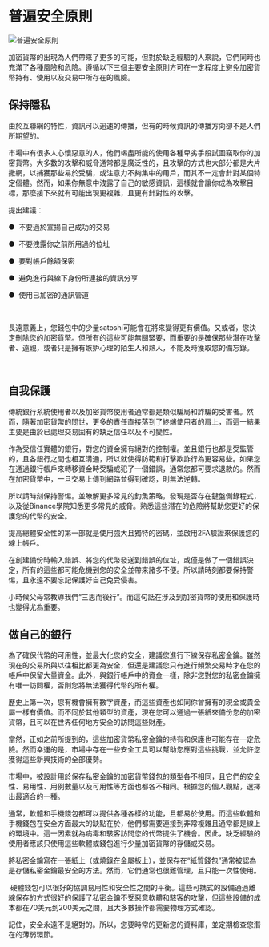 # 普遍安全原則


![普遍安全原則](https://image.binance.vision/uploads/WL0KM8bDr4HKZAagwTbY.png)

加密貨幣的出現為人們帶來了更多的可能，但對於缺乏經驗的人來說，它們同時也充滿了各種風險和危險。遵循以下三個主要安全原則方可在一定程度上避免加密貨幣持有、使用以及交易中所存在的風險。

## 保持隱私

由於互聯網的特性，資訊可以迅速的傳播，但有的時候資訊的傳播方向卻不是人們所期望的。

市場中有很多人心懷惡意的人，他們竭盡所能的使用各種卑劣手段試圖竊取你的加密貨幣。大多數的攻擊和威脅通常都是廣泛性的，且攻擊的方式也大部分都是大片撒網，以捕獲那些易於受騙，或注意力不夠集中的用戶，而其不一定會針對某個特定個體。然而，如果你無意中洩露了自己的敏感資訊，這樣就會讓你成為攻擊目標，那麼接下來就有可能出現更複雜，且更有針對性的攻擊。

提出建議：

●  不要過於宣揚自己成功的交易

●  不要洩露你之前所用過的位址

●  要對帳戶餘額保密

●  避免進行與線下身份所連接的資訊分享

●  使用已加密的通訊管道

 

長遠意義上，您錢包中的少量satoshi可能會在將來變得更有價值。又或者，您決定刪除您的加密貨幣。但所有的這些可能無關緊要，而重要的是確保那些潛在攻擊者、遠親，或者只是擁有嫉妒心理的陌生人和熟人，不能及時獲取您的備忘錄。

 

## 自我保護

傳統銀行系統使用者以及加密貨幣使用者通常都是類似騙局和詐騙的受害者。然而，隨著加密貨幣的問世，更多的責任直接落到了終端使用者的肩上，而這一結果主要是由於已處理交易固有的缺乏信任以及不可變性。

作為受信任實體的銀行，對您的資金擁有絕對的控制權。並且銀行也都是受監管的，且各銀行之間也相互溝通，所以就使得防範和打擊欺詐行為更容易些。如果您在通過銀行帳戶來轉移資金時受騙或犯了一個錯誤，通常您都可要求退款的。然而在加密貨幣中，一旦交易上傳到網路並得到確認，則無法逆轉。

所以請時刻保持警惕。並瞭解更多常見的釣魚策略，發現是否存在鍵盤側錄程式，以及從Binance學院知悉更多常見的威脅。熟悉這些潛在的危險將幫助您更好的保護您的代幣的安全。

提高總體安全性的第一部就是使用強大且獨特的密碼，並啟用2FA驗證來保護您的線上帳戶。

在創建備份時輸入錯誤、將您的代幣發送到錯誤的位址，或僅是做了一個錯誤決定，所有的這些都可能危機到您的安全並帶來諸多不便。所以請時刻都要保持警惕，且永遠不要忘記保護好自己免受侵害。

小時候父母常教導我們“三思而後行”。而這句話在涉及到加密貨幣的使用和保護時也變得尤為重要。

## 做自己的銀行

為了確保代幣的可用性，並最大化您的安全，建議您進行下線保存私密金鑰。雖然現在的交易所與以往相比都更為安全，但還是建議您只有進行頻繁交易時才在您的帳戶中保留大量資金。此外，與銀行帳戶中的資金一樣，除非您對您的私密金鑰擁有唯一訪問權，否則您將無法獲得代幣的所有權。

歷史上第一次，您有機會擁有數字資產，而這些資產也如同你曾擁有的現金或貴金屬一樣有價值。而不同於其他類型的資產，現在您可以通過一張紙來備份您的加密貨幣，且可以在世界任何地方安全的訪問這些財產。

當然，正如之前所提到的，這些加密貨幣私密金鑰的持有和保護也可能存在一定危險。然而幸運的是，市場中存在一些安全工具可以幫助您應對這些挑戰，並允許您獲得這些新興技術的全部優勢。

市場中，被設計用於保存私密金鑰的加密貨幣錢包的類型各不相同，且它們的安全性、易用性、用例數量以及可用性等方面也都各不相同。根據您的個人觀點，選擇出最適合的一種。

通常，軟體和手機錢包都可以提供各種各樣的功能，且都易於使用。而這些軟體和手機錢包在安全方面最大的缺點在於，他們都需要連接到非常複雜且通常都是線上的環境中。這一因素就為病毒和駭客訪問您的代幣提供了機會。因此，缺乏經驗的使用者應該只使用這些軟體或錢包進行少量加密貨幣的存儲或交易。

將私密金鑰寫在一張紙上（或燒錄在金屬板上），並保存在“紙質錢包”通常被認為是存儲私密金鑰最安全的方法。然而，它們通常也很難管理，且只能一次性使用。

 硬體錢包可以很好的協調易用性和安全性之間的平衡。這些可擕式的設備通過離線保存的方式很好的保護了私密金鑰不受惡意軟體和駭客的攻擊，但這些設備的成本都在70美元到200美元之間，且大多數操作都需要物理方式確認。

記住，安全永遠不是絕對的。所以，您要時常的更新您的資料庫，並定期檢查您潛在的薄弱環節。  